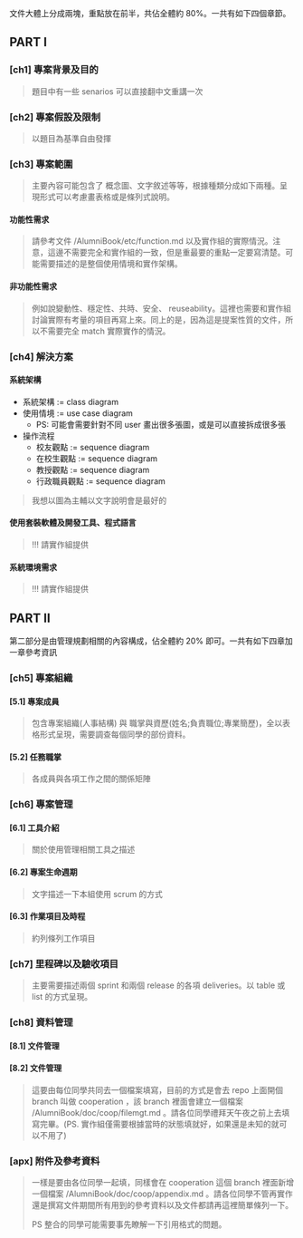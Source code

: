 文件大體上分成兩塊，重點放在前半，共佔全體約 80%。一共有如下四個章節。

## PART I

### [ch1] 專案背景及目的

> 題目中有一些 senarios 可以直接翻中文重講一次

### [ch2] 專案假設及限制

> 以題目為基準自由發揮

### [ch3] 專案範圍

> 主要內容可能包含了 概念圖、文字敘述等等，根據種類分成如下兩種。呈現形式可以考慮畫表格或是條列式說明。

#### 功能性需求

> 請參考文件 /AlumniBook/etc/function.md 以及實作組的實際情況。注意，這邊不需要完全和實作組的一致，但是重最要的重點一定要寫清楚。可能需要描述的是整個使用情境和實作架構。

#### 非功能性需求

> 例如說變動性、穩定性、共時、安全、 reuseability。這裡也需要和實作組討論實際有考量的項目再寫上來。同上的是，因為這是提案性質的文件，所以不需要完全 match 實際實作的情況。

### [ch4] 解決方案

#### 系統架構

  * 系統架構 := class diagram
  * 使用情境 := use case diagram
    - PS: 可能會需要針對不同 user 畫出很多張圖，或是可以直接拆成很多張
  * 操作流程
    - 校友觀點 := sequence diagram
    - 在校生觀點 := sequence diagram
    - 教授觀點 := sequence diagram
    - 行政職員觀點 := sequence diagram

> 我想以圖為主輔以文字說明會是最好的

#### 使用套裝軟體及開發工具、程式語言

> !!! 請實作組提供

#### 系統環境需求

> !!! 請實作組提供

## PART II

第二部分是由管理規劃相關的內容構成，佔全體約 20% 即可。一共有如下四章加一章參考資訊

### [ch5] 專案組織 

#### [5.1] 專案成員

> 包含專案組織(人事結構) 與 職掌與資歷(姓名;負責職位;專業簡歷)，全以表格形式呈現，需要調查每個同學的部份資料。

#### [5.2] 任務職掌

> 各成員與各項工作之間的關係矩陣

### [ch6] 專案管理

#### [6.1] 工具介紹

> 關於使用管理相關工具之描述

#### [6.2] 專案生命週期

> 文字描述一下本組使用 scrum 的方式

#### [6.3] 作業項目及時程

> 約列條列工作項目

### [ch7] 里程碑以及驗收項目

> 主要需要描述兩個 sprint 和兩個 release 的各項 deliveries。以 table 或 list 的方式呈現。

### [ch8] 資料管理
#### [8.1] 文件管理
#### [8.2] 文件管理

> 這要由每位同學共同去一個檔案填寫，目前的方式是會去 repo 上面開個 branch 叫做 cooperation ，該 branch 裡面會建立一個檔案 /AlumniBook/doc/coop/filemgt.md 。請各位同學禮拜天午夜之前上去填寫完畢。(PS. 實作組僅需要根據當時的狀態填就好，如果還是未知的就可以不用了)

### [apx] 附件及參考資料

> 一樣是要由各位同學一起填，同樣會在 cooperation 這個 branch 裡面新增一個檔案
/AlumniBook/doc/coop/appendix.md 。請各位同學不管再實作還是撰寫文件期間所有用到的參考資料以及文件都請再這裡簡單條列一下。
> 
> PS 整合的同學可能需要事先瞭解一下引用格式的問題。